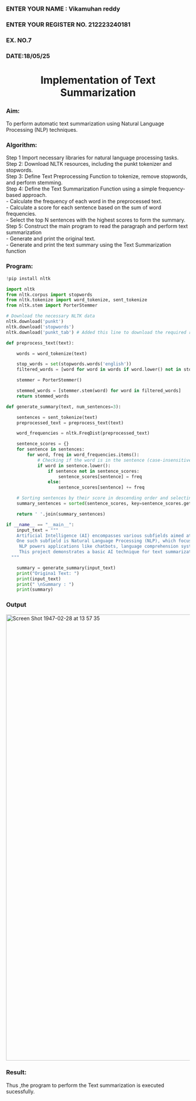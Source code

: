 <H3>ENTER YOUR NAME : Vikamuhan reddy</H3>
<H3>ENTER YOUR REGISTER NO. 212223240181</H3>
<H3>EX. NO.7</H3>
<H3>DATE:18/05/25</H3>
<H1 ALIGN =CENTER>Implementation of Text  Summarization</H1>
<H3>Aim:</H3>
To perform automatic text summarization using Natural Language Processing (NLP) techniques. </H3> 
 <BR>
<h3>Algorithm:</h3>
Step 1 Import necessary libraries for natural language processing tasks.<BR>
Step 2: Download NLTK resources, including the punkt tokenizer and stopwords.<BR>
Step 3: Define Text Preprocessing Function to tokenize, remove stopwords, and perform stemming.<BR>
Step 4: Define the Text Summarization Function using a simple frequency-based approach.<br>
    - Calculate the frequency of each word in the preprocessed text.<br>
    - Calculate a score for each sentence based on the sum of word frequencies.<br>
    - Select the top N sentences with the highest scores to form the summary.<br>
Step 5: Construct the main program to read the paragraph  and perform text summarization<br>
      - Generate and print the original text.<br>
      - Generate and print the text summary using the  Text Summarization function<br>
<H3>Program:</H3>


```py
!pip install nltk

import nltk
from nltk.corpus import stopwords
from nltk.tokenize import word_tokenize, sent_tokenize
from nltk.stem import PorterStemmer

# Download the necessary NLTK data
nltk.download('punkt')
nltk.download('stopwords')
nltk.download('punkt_tab') # Added this line to download the required resource

def preprocess_text(text):

    words = word_tokenize(text)

    stop_words = set(stopwords.words('english'))
    filtered_words = [word for word in words if word.lower() not in stop_words and word.isalnum()]

    stemmer = PorterStemmer()

    stemmed_words = [stemmer.stem(word) for word in filtered_words]
    return stemmed_words

def generate_summary(text, num_sentences=3):

    sentences = sent_tokenize(text)
    preprocessed_text = preprocess_text(text)

    word_frequencies = nltk.FreqDist(preprocessed_text)

    sentence_scores = {}
    for sentence in sentences:
        for word, freq in word_frequencies.items():
            # Checking if the word is in the sentence (case-insensitive)
            if word in sentence.lower():
                if sentence not in sentence_scores:
                    sentence_scores[sentence] = freq
                else:
                    sentence_scores[sentence] += freq

    # Sorting sentences by their score in descending order and selecting the top num_sentences
    summary_sentences = sorted(sentence_scores, key=sentence_scores.get, reverse=True)[:num_sentences]

    return ' '.join(summary_sentences)

if __name__ == "__main__":
    input_text = """
    Artificial Intelligence (AI) encompasses various subfields aimed at enabling machines to mimic human intelligence. 
    One such subfield is Natural Language Processing (NLP), which focuses on developing algorithms and models that allow computers to understand, interpret, and generate human language.
     NLP powers applications like chatbots, language comprehension systems, and text generation tools. 
     This project demonstrates a basic AI technique for text summarization using NLP methods.
  """

    summary = generate_summary(input_text)
    print("Origina1 Text: ")
    print(input_text)
    print(" \nSummary : ")
    print(summary)
```



<H3>Output</H3>

<img width="1218" alt="Screen Shot 1947-02-28 at 13 57 35" src="https://github.com/user-attachments/assets/1d655d99-8977-483e-b3eb-600d7403fbfe" />



<H3>Result:</H3>
Thus ,the program to perform the Text summarization is executed sucessfully.


